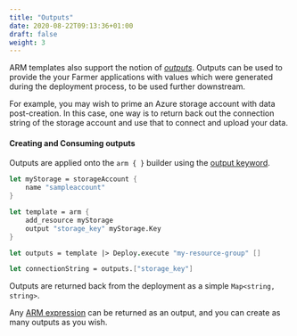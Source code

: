 ```yaml
---
title: "Outputs"
date: 2020-08-22T09:13:36+01:00
draft: false
weight: 3
---
```

ARM templates also support the notion of *[outputs](https://docs.microsoft.com/en-us/azure/azure-resource-manager/templates/template-outputs)*. Outputs can be used to provide the your Farmer applications with values which were generated during the deployment process, to be used further downstream.

For example, you may wish to prime an Azure storage account with data post-creation. In this case, one way is to return back out the connection string of the storage account and use that to connect and upload your data.

#### Creating and Consuming outputs
Outputs are applied onto the `arm { }` builder using the [output keyword](../resources/arm/#builder-keywords).

```fsharp
let myStorage = storageAccount {
    name "sampleaccount"
}

let template = arm {
    add_resource myStorage
    output "storage_key" myStorage.Key
}

let outputs = template |> Deploy.execute "my-resource-group" []

let connectionString = outputs.["storage_key"]
```

Outputs are returned back from the deployment as a simple `Map<string, string>`.

Any [ARM expression](../expressions) can be returned as an output, and you can create as many outputs as you wish.